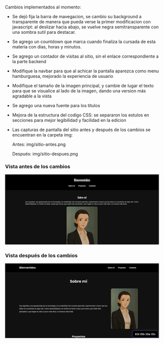 Cambios implementados al momento: 

- Se dejó fija la barra de mavegacion, se cambio su background a transparente de manera que pueda verse la primer modificacion con javascript: al deslizar hacia abajo, se vuelve negra semitransparente con una sombra sutil para destacar.

- Se agrego un countdown que marca cuando finaliza la cursada de esta materia con dias, horas y minutos. 

- Se agrego un contador de visitas al sitio, sin el enlace correspondiente a la parte backend  

- Modifique la navbar para que al achicar la pantalla aparezca como menu hamburguesa, mejorado la experiencia de usuario 

- Modifique el tamaño de la imagen principal, y cambie de lugar el texto para que se visualice al lado de la imagen, dando una version más agradable a la vista 

- Se agrego una nueva fuente para los titulos 

- Mejora de la estructura del codigo CSS: se separaron los estulos en secciones para mejor legibilidad y facilidad en la edicion

- Las capturas de pantalla del sitio antes y después de los cambios se encuentran en la carpeta img:

    Antes: img/sitio-antes.png

    Después: img/sitio-despues.png


### Vista antes de los cambios
![Sitio antes](img/sitio-antes.png)

### Vista después de los cambios
![Sitio después](img/sitio-despues.png)
